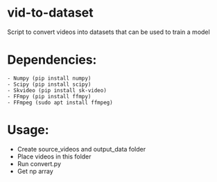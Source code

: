# vid-to-dataset
Script to convert videos into datasets that can be used to train a model

# Dependencies:
	- Numpy (pip install numpy)
	- Scipy (pip install scipy)
	- Skvideo (pip install sk-video)
	- FFmpy (pip install ffmpy)
	- FFmpeg (sudo apt install ffmpeg)  
# Usage:  
- Create source_videos and output_data folder  
- Place videos in this folder  
- Run convert.py  
- Get np array 
